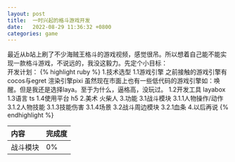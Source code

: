 ```yaml
---
layout: post
title:  一时兴起的格斗游戏开发
date:   2022-08-29 11:36:32 +0800
categories: game 
---
```


最近从b站上刷了不少海贼王格斗的游戏视频，感觉很吊。所以想着自己能不能实现一款格斗游戏，不说远的，我没这毅力。先定个小目标：  
开发计划： 
{% highlight ruby %}
1.技术选型
1.1游戏引擎
之前接触的游戏引擎有cocos与egret
渲染引擎pixi
虽然现在市面上也有一些低代码的游戏引擎如：唤醒。但是我还是选择laya。至于为什么，逼格高，没玩过。
1.2开发工具
layabox
1.3语言
ts
1.4使用平台
h5
2.美术
火柴人
3.功能
3.1战斗模块
3.1.1人物操作/动作
3.1.2人物技能
3.1.3技能伤害
3.1.4场景
3.2战斗周边模块
3.2.1血条
4.以后再说
{% endhighlight %}

| 内容     | 完成度 |
| :------- | :----- |
| 战斗模块 | 0%     |